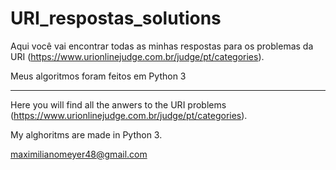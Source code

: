 # URI_respostas_solutions

Aqui você vai encontrar todas as minhas respostas para os problemas da URI (https://www.urionlinejudge.com.br/judge/pt/categories).

Meus algoritmos foram feitos em Python 3

______________________________________________________________________________

Here you will find all the anwers to the URI problems (https://www.urionlinejudge.com.br/judge/pt/categories).

My alghoritms are made in Python 3.


maximilianomeyer48@gmail.com
